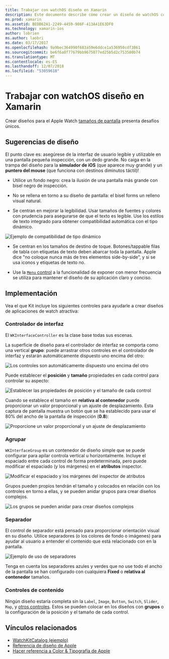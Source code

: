 ```yaml
---
title: Trabajar con watchOS diseño en Xamarin
description: Este documento describe cómo crear un diseño de watchOS con Xamarin. Describe los controladores de interfaz, grupos, separadores y controles de contenido.
ms.prod: xamarin
ms.assetid: BEDB62A1-2249-4459-986F-413A41E63DF0
ms.technology: xamarin-ios
author: lobrien
ms.author: laobri
ms.date: 03/17/2017
ms.openlocfilehash: 9a9bec364990f683a59e6ddce1a536950cdf3861
ms.sourcegitcommit: be6f6a8f77679bb9675077ed25b5d2c753580b74
ms.translationtype: MT
ms.contentlocale: es-ES
ms.lasthandoff: 12/07/2018
ms.locfileid: "53059618"
---
```

# <a name="working-with-watchos-layout-in-xamarin"></a>Trabajar con watchOS diseño en Xamarin

Crear diseños para el Apple Watch [tamaños de pantalla](~/ios/watchos/app-fundamentals/screen-sizes.md) presenta desafíos únicos.

## <a name="design-tips"></a>Sugerencias de diseño

El punto clave es: asegúrese de la interfaz de usuario legible y utilizable en una pantalla pequeña inspección, con un dedo grande. No caiga en la trampa del diseño para la **simulador de iOS** (que aparece muy grande) y un **puntero del mouse** (que funciona con destinos diminutos táctil)!

- Utilice un fondo negro: crea la ilusión de una pantalla más grande con bisel negro de inspección.

- No se rellena en torno a su diseño de pantalla: el bisel forms un relleno visual natural.

- Se centran en mejorar la legibilidad. Usar tamaños de fuentes y colores con prudencia para asegurarse de que el texto es legible. Use los estilos de texto integrado para obtener compatibilidad automática con el tipo dinámico.

![](layout-images/type.png "Ejemplo de compatibilidad de tipo dinámico")

- Se centran en los tamaños de destino de toque. Botones/tappable filas de tabla con etiquetas de texto deben abarcar toda la pantalla. Apple dice "no coloque nunca más de tres elementos side-by-side", y si se usa iconos y etiquetas de texto no.

- Use la [ `Menu` control](~/ios/watchos/user-interface/menu.md) a la funcionalidad de exponer con menor frecuencia se utiliza para mantener el diseño de su aplicación claro y conciso.


## <a name="implementation"></a>Implementación

Vea el que Kit incluye los siguientes controles para ayudarle a crear diseños de aplicaciones de watch atractiva:

### <a name="interface-controller"></a>Controlador de interfaz

El `WKInterfaceController` es la clase base todas sus escenas.

La superficie de diseño para el controlador de interfaz se comporta como una vertical **grupo**: puede arrastrar otros controles en el controlador de interfaz y estarán automáticamente dispuesto uno encima del otro:

![](layout-images/controller-scene.png "Los controles son automáticamente dispuesto uno encima del otro")

Puede establecer el **posición** y **tamaño** propiedades en cada control para controlar su aspecto:

![](layout-images/positionsize-attributes.png "Establecer las propiedades de posición y el tamaño de cada control")

Cuando se establece el tamaño en **relativa al contenedor** puede proporcionar un valor proporcional y un ajuste de desplazamiento. Esta captura de pantalla muestra un botón que se ha establecido para usar el 80% del ancho de la pantalla de inspección (**0.8**):

![](layout-images/button-attributes.png "Proporcione un valor proporcional y un ajuste de desplazamiento")


### <a name="group"></a>Agrupar

`WKInterfaceGroup` es un contenedor de diseño simple que se puede configurar para apilar controla vertical u horizontalmente. Incluye el espaciado entre cada control de forma predeterminada, pero puede modificar el espaciado (y los márgenes) en el **atributos** inspector.

![](layout-images/group-attributes.png "Modificar el espaciado y los márgenes del inspector de atributos")

Grupos pueden propios tendrán el tamaño y colocados en relación con los controles en torno a ellas, y se pueden anidar grupos para crear diseños complejos.

![](layout-images/group-scene.png "Los grupos se pueden anidar para crear diseños complejos")


### <a name="separator"></a>Separador

El control de separador está pensado para proporcionar orientación visual en su diseño. Utilice separadores (o los colores de fondo o imágenes) para ayudar al usuario a entender el contenido que está relacionado con en la pantalla.

![](layout-images/separator-scene.png "Ejemplo de uso de separadores")

Tenga en cuenta los separadores azules y verdes que no use todo el ancho de la pantalla se han configurado con cualquiera **Fixed** o **relativa al contenedor** tamaños.

### <a name="content-controls"></a>Controles de contenido

Ningún diseño estaría completa sin la `Label`, `Image`, `Button`, `Switch`, `Slider`, `Map`, y [otros controles](~/ios/watchos/user-interface/index.md).
Estos se pueden colocar en los diseños con **grupos** o la configuración de la posición y el tamaño de cada control.



## <a name="related-links"></a>Vínculos relacionados

- [WatchKitCatalog (ejemplo)](https://developer.xamarin.com/samples/monotouch/watchOS/WatchKitCatalog/)
- [Referencia de diseño de Apple](https://developer.apple.com/library/prerelease/ios/documentation/UserExperience/Conceptual/WatchHumanInterfaceGuidelines/Layout.html)
- [Hacer referencia a Color & Tipografía de Apple](https://developer.apple.com/library/prerelease/ios/documentation/UserExperience/Conceptual/WatchHumanInterfaceGuidelines/ColorandTypography.html)
